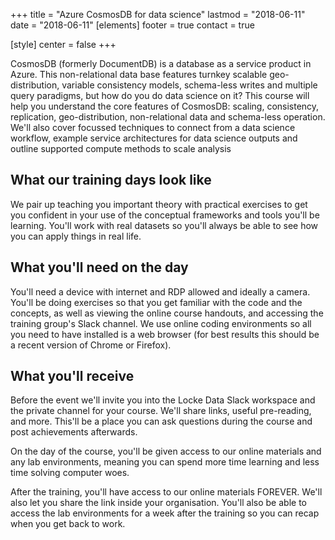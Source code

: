 +++
title = "Azure CosmosDB for data science"
lastmod = "2018-06-11"
date = "2018-06-11"
[elements]
  footer = true
  contact = true


[style]
  center = false
+++

CosmosDB (formerly DocumentDB) is a database as a service product in Azure. This non-relational data base features turnkey scalable geo-distribution, variable consistency models, schema-less writes and multiple query paradigms, but how do you do data science on it?
This course will help you understand the core features of CosmosDB: scaling, consistency, replication, geo-distribution, non-relational data and schema-less operation. We'll also cover focussed techniques to connect from a data science workflow, example service architectures for data science outputs and outline supported compute methods to scale analysis

## What our training days look like

We pair up teaching you important theory with practical exercises to get you confident in your use of the conceptual frameworks and tools you'll be learning. You'll work with real datasets so you'll always be able to see how you can apply things in real life.

## What you'll need on the day

You'll need a device with internet and RDP allowed and ideally a camera. You'll be doing exercises so that you get familiar with the code and the concepts, as well as viewing the online course handouts, and accessing the training group's Slack channel. We use online coding environments so all you need to have installed is a web browser (for best results this should be a recent version of Chrome or Firefox).

## What you'll receive

Before the event we'll invite you into the Locke Data Slack workspace and the private channel for your course. We'll share links, useful pre-reading, and more. This'll be a place you can ask questions during the course and post achievements afterwards.

On the day of the course, you'll be given access to our online materials and any lab environments, meaning you can spend more time learning and less time solving computer woes.

After the training, you'll have access to our online materials FOREVER. We'll also let you share the link inside your organisation. You'll also be able to access the lab environments for a week after the training so you can recap when you get back to work.
